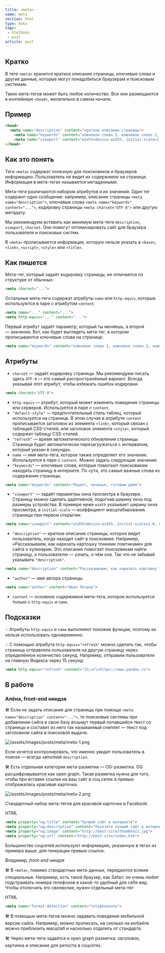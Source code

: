 ```yaml
---
title: <meta>
name: meta
section: html
type: doka
tags:
 - htmlDoka
 - post
article: post
---
```


## Кратко

В теге `<meta>` хранится краткое описание страницы, ключевые слова и другие данные, которые могут понадобиться браузерам и поисковым системам.

Таких мета-тегов может быть любое количество. Все они размещаются в контейнере `<head>`, желательно в самом начале.

## Пример

```html
<head>
  <meta name="description" content="краткое описание страницы">
	<meta name="keywords" content="ключевое слово 1, ключевое слово 2, ключевое слово 3">
	<meta name="viewport" content="width=device-width, initial-scale=1.0">
</head>
```

## Как это понять

Теги `<meta>` содержат полезную для поисковиков и браузеров информацию. Пользователь не видит их содержимое на странице. Информация в мета-тегах называется метаданными.

Мета-теги различаются набором атрибутов и их значений. Один тег содержит одно сообщение: например, описание страницы `<meta name="description">`, ключевые слова `<meta name="keywords" content="...">`, кодировку страницы `<meta charset="UTF-8">` или другую метадату.

Мы рекомендуем вставить как минимум мета-теги `description`, `viewport`, `charset`. Они помогут оптимизировать сайт для браузера пользователя и поисковых систем.

В `<meta>` прописывается информация, которую нельзя указать в `<base>`, `<link>`, `<script>`, `<style>` или `<title>`.

## Как пишется

Мета-тег, который задаёт кодировку страницы, не отличается по структуре от обычных:

```html
<meta charset="...">
```

Остальные мета-теги содержат атрибуты `name` или `http-equiv`, которые используются в паре с атрибутом `content`:

```html
<meta name="..." content="...">
<meta http-equiv="..." content="...">
```

Первый атрибут задаёт параметр, который ты меняешь, а второй — значение. Вот, как будет выглядеть мета-тег, в котором прописываются ключевые слова на странице:

```html
<meta name="keywords" content="ключевое слово 1, ключевое слово 2, ключевое слово 3">
```
## Атрибуты
- `charset` — задаёт кодировку страницы. Мы рекомендуем писать здесь `UTF-8` — это самый распространённый вариант. Всегда указывай этот атрибут, чтобы избежать ошибок кодировки.
```html
<meta charset="UTF-8">
```
- `http-equiv` — атрибут, который может изменять поведение страницы или серверов. Используется в паре с `content`.
- `"default-style"` — предпочтительный стиль таблиц, который используется на странице. В этом случае в атрибуте `content` прописывается заголовок из элемента `<link>`, который связан с таблицей CSS-стилей, или заголовок элемента `<style>`, который содержит таблицу CSS-стилей.
- `"refresh"` — время автоматического обновления страницы. Страница будет автоматически перезагружаться с интервалом, который указан в секундах.
- `name` — имя мета-тега, которое также определяет его значение. Используется в паре с `content`. Можно задать следующие значения:
- `"keywords"` — ключевые слова, которые помогают поисковикам находить страницу в интернете. По сути, это самые важные слова из содержания страницы.
```html
<meta name="keywords" content="Рецепт, печенье, готовим дома">
```

- `"viewport"` — задаёт параметры окна просмотра в браузере. Страницу можно сделать адаптивной, подогнав ширину окна под размеры устройства. В примере ниже `width` указывает ширину окна просмотра, а `initial-scale` — коэффициент масштабирования страницы при первом открытии:

```html
<meta name="viewport" content="width=device-width, initial-scale=1.0, maximum-scale=2.0, user-scalable=yes">
```

- `"description"` — краткое описание страницы, которое видит пользователь, когда находит сайт в поисковике. Например, «Рассказываем, как нарезать картошку тонкими ломтиками» для сайта о кулинарии. Это описание помогает поисковикам найти страницу, а пользователю — узнать, о чём она. Так что не забывай указывать `"description"`.

```html
<meta name="description" content="Рассказываем, как нарезать картошку тонкими ломтиками">
```

- `"author"` — имя автора страницы.

```html
<meta name="author" content="Иван Петров">
```

- `content` — основное содержимое мета-тега, которое используется только с `http-equiv` и `name`.

## Подсказки

💡 Атрибуты `http-equiv` и `name` выполняют похожие функции, поэтому их нельзя использовать одновременно.

💡 С помощью атрибута `http-equiv="refresh"` можно сделать так, чтобы страница отправляла пользователя на другую страницу через определённое количество секунд. Например, отправим пользователя на главную Яндекса через 15 секунд:

```html
<meta http-equiv="refresh" content="15;url=https://www.yandex.ru">
```

## В работе

### Алёна, front-end ниндзя

🛠 Если не задать описание для страницы при помощи `<meta name="description" content="...">`, то поисковые системы при добавлении сайта в свою базу возьмут первый попавшийся текст со страницы и составит из него так называемый сниппет — текст под заголовком сайта в поисковой выдаче.


![/assets/images/posts/meta/meta-1.png](/assets/images/posts/meta/meta-1.png)

Если хочется контролировать, что именно увидит пользователь в поиске — всегда заполняй `description`.

🛠 Есть отдельная категория мета-разметки — OG-разметка. OG расшифровывается как open graph. Такая разметка нужна для того, чтобы при вставке ссылки на ваш сайт в соц.сетях в превью отображалась красивая карточка.

![/assets/images/posts/meta/meta-2.png](/assets/images/posts/meta/meta-2.png)

Стандартный набор мета-тегов для красивой карточки в Facebook:

HTML

```html
<meta property="og:title" content="Лучший сайт в интернете">
<meta property="og:description" content="Посетите лучший сайт в интернете и познайте тщетность бытия">
<meta property="og:image" content="http://best-site/thumbnail.jpg">
<meta property="og:url" content="http://best-site/index.htm">
```

Большинство соцсетей используют информацию, указанную в тегах из примера выше, для генерации превью ссылок.

*Владимир, front-end ниндзя*

🛠 В `<meta>`, помимо стандартных мета-данных, передаются всякие специальные. Например, есть такой браузер, как Safari: он очень любит подстраивать номера телефонов в какой-то удобный для себя вид. Чтобы отключить это своеволие, нужен отдельный мета-тег:

HTML

```html
<meta name="format-detection" content="telephone=no">
```

🛠 В помощью мета-тегов можно задавать поведение мобильной версии сайта. Например, можно прописать, на сколько на мобайле можно приблизить масштаб и насколько отдалить от стандарта.

🛠 Через мета-теги задаётся и open graph разметка: заголовок, картинка и описание для репоста в соцсетях.
